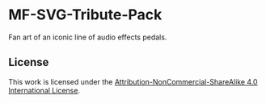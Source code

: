 # MF-SVG-Tribute-Pack
Fan art of an iconic line of audio effects pedals.

## License

This work is licensed under the [Attribution-NonCommercial-ShareAlike 4.0 International License](https://creativecommons.org/licenses/by-nc-sa/4.0/).




